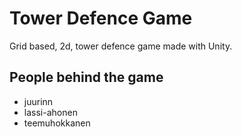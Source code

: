 # Tower Defence Game
Grid based, 2d, tower defence game made with Unity.
## People behind the game
- juurinn
- lassi-ahonen
- teemuhokkanen